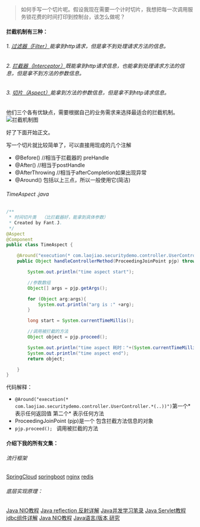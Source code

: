 >如何手写一个切片呢。假设我现在需要一个计时切片，我想把每一次调用服务锁花费的时间打印到控制台，该怎么做呢？

####   拦截机制有三种：
######  1. [过滤器（Filter）](https://www.jianshu.com/p/3960fd97a294)能拿到http请求，但是拿不到处理请求方法的信息。
######  2. [拦截器（Interceptor）](https://www.jianshu.com/p/43e937436386)既能拿到http请求信息，也能拿到处理请求方法的信息，但是拿不到方法的参数信息。
######  3. [切片（Aspect）](https://www.jianshu.com/p/38930293748d)能拿到方法的参数信息，但是拿不到http请求信息。
他们三个各有优缺点，需要根据自己的业务需求来选择最适合的拦截机制。
![拦截机制图](https://upload-images.jianshu.io/upload_images/5786888-821480ad23e4ce5f.png?imageMogr2/auto-orient/strip%7CimageView2/2/w/1240)

好了下面开始正文。

写一个切片就比较简单了，可以直接用现成的几个注解

* @Before()   //相当于拦截器的 preHandle
* @After()   //相当于postHandle
* @AfterThrowing   //相当于afterCompletion如果出现异常
* @Around()    包括以上三点，所以一般使用它(简洁)


######  TimeAspect .java
```java
/**
 * 时间切片类  （比拦截器好，能拿到具体参数）
 * Created by Fant.J.
 */
@Aspect
@Component
public class TimeAspect {

    @Around("execution(* com.laojiao.securitydemo.controller.UserController.*(..))")   //第一个* 表示任何返回值   第二个* 表示任何方法
    public Object handleControllerMethod(ProceedingJoinPoint pjp) throws Throwable {    //pjp是一个 包含拦截方法信息的对象

        System.out.println("time aspect start");

        //参数数组
        Object[] args = pjp.getArgs();

        for (Object arg:args){
            System.out.println("arg is :" +arg);
        }

        long start = System.currentTimeMillis();

        //调用被拦截的方法
        Object object = pjp.proceed();

        System.out.println("time aspect 耗时："+(System.currentTimeMillis() - start));
        System.out.println("time aspect end");
        return object;

    }
}

```
代码解释：
* ` @Around("execution(* com.laojiao.securitydemo.controller.UserController.*(..))") `第一个* 表示任何返回值   第二个* 表示任何方法
* ProceedingJoinPoint (pjp)是一个 包含拦截方法信息的对象
*  `pjp.proceed(); `   调用被拦截的方法


####   介绍下我的所有文集：
######   流行框架
[SpringCloud](https://www.jianshu.com/nb/18726057)
[springboot](https://www.jianshu.com/nb/19053594)
[nginx](https://www.jianshu.com/nb/18436827)
[redis](https://www.jianshu.com/nb/21461220)

######  底层实现原理：
[Java NIO教程](https://www.jianshu.com/nb/21635138)
[Java reflection 反射详解](https://www.jianshu.com/nb/21989596)
[Java并发学习笔录](https://www.jianshu.com/nb/22549959)
[Java Servlet教程](https://www.jianshu.com/nb/22065472)
[jdbc组件详解](https://www.jianshu.com/nb/22774157)
[Java NIO教程](https://www.jianshu.com/nb/21635138)
[Java语言/版本 研究](https://www.jianshu.com/nb/19137666)
